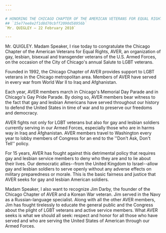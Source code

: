 ```yaml
---
---

# HONORING THE CHICAGO CHAPTER OF THE AMERICAN VETERANS FOR EQUAL RIGHTS
## `15e77ee8e2f1d8d70cbff2090d58956b`
`Mr. QUIGLEY — 22 February 2010`

---
```



Mr. QUIGLEY. Madam Speaker, I rise today to congratulate the Chicago 
Chapter of the American Veterans for Equal Rights, AVER, an 
organization of gay, lesbian, bisexual and transgender veterans of the 
U.S. Armed Forces, on the occasion of the City of Chicago's annual 
Salute to LGBT veterans.

Founded in 1992, the Chicago Chapter of AVER provides support to LGBT 
veterans in the Chicago metropolitan area. Members of AVER have served 
in every war from World War II to Iraq and Afghanistan.

Each year, AVER members march in Chicago's Memorial Day Parade and in 
Chicago's Gay Pride Parade. By doing so, AVER members bear witness to 
the fact that gay and lesbian Americans have served throughout our 
history to defend the United States in time of war and to preserve our 
freedoms and democracy.

AVER fights not only for LGBT veterans but also for gay and lesbian 
soldiers currently serving in our Armed Forces, especially those who 
are in harms way in Iraq and Afghanistan. AVER members travel to 
Washington every year to lobby members of Congress for an end to the 
''Don't Ask, Don't Tell'' policy.



For 15 years, AVER has fought against this detrimental policy that 
requires gay and lesbian service members to deny who they are and to 
lie about their lives. Our democratic allies--from the United Kingdom 
to Israel--allow gay and lesbian soldiers to serve openly without any 
adverse effects on military preparedness or morale. This is the basic 
fairness and justice that AVER seeks for gay and lesbian American 
soldiers.

Madam Speaker, I also want to recognize Jim Darby, the founder of the 
Chicago Chapter of AVER and a Korean War veteran. Jim served in the 
Navy as a Russian-language specialist. Along with all the other AVER 
members, Jim has fought tirelessly to educate the general public and 
the Congress about the plight of LGBT veterans and active service 
members. What AVER seeks is what we should all seek: respect and honor 
for all those who have served and who are serving the United States of 
American through our Armed Forces.
